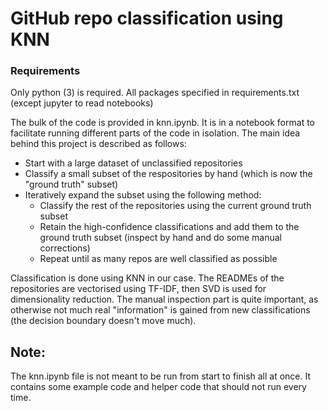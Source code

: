 # GitHub repo classification using KNN


### Requirements

Only python (3) is required. All packages specified in requirements.txt (except jupyter to read notebooks)


The bulk of the code is provided in knn.ipynb. It is in a notebook format to facilitate running different parts of the code in isolation. The main idea behind this project is described as follows:

- Start with a large dataset of unclassified repositories
- Classify a small subset of the respositories by hand (which is now the "ground truth" subset)
- Iteratively expand the subset using the following method:
	- Classify the rest of the repositories using the current ground truth subset
	- Retain the high-confidence classifications and add them to the ground truth subset (inspect by hand and do some manual corrections)
	- Repeat until as many repos are well classified as possible

Classification is done using KNN in our case. The READMEs of the repositories are vectorised using TF-IDF, then SVD is used for dimensionality reduction. The manual inspection part is quite important, as otherwise not much real "information" is gained from new classifications (the decision boundary doesn't move much).

## Note:
The knn.ipynb file is not meant to be run from start to finish all at once. It contains some example code and helper code that should not run every time.
